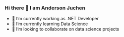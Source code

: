 ### Hi there 👋 I am Anderson Juchen


- 🔭 I’m currently working as .NET Developer
- 🌱 I’m currently learning Data Science
- 👯 I’m looking to collaborate on data science projects

